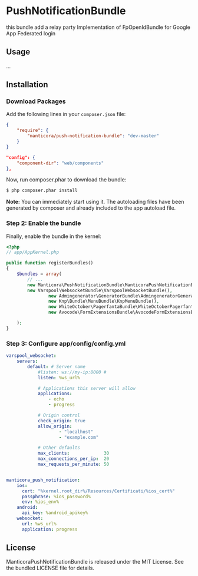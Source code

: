 PushNotificationBundle
=========


this bundle add a relay party Implementation of FpOpenIdBundle for Google App Federated login

## Usage

...

## Installation

### Download Packages

Add the following lines in your `composer.json` file:

```json
{
    "require": {
        "manticora/push-notification-bundle": "dev-master"
    }
}
```
```json
"config": {
    "component-dir": "web/components"
},
```



Now, run composer.phar to download the bundle:

```bash
$ php composer.phar install
```

**Note:** You can immediately start using it. The autoloading files have been generated by composer and already included to the app autoload file.

### Step 2: Enable the bundle

Finally, enable the bundle in the kernel:

``` php
<?php
// app/AppKernel.php

public function registerBundles()
{
    $bundles = array(
        // ...
        new Manticora\PushNotificationBundle\ManticoraPushNotificationBundle(),
        new Varspool\WebsocketBundle\VarspoolWebsocketBundle(),
                new Admingenerator\GeneratorBundle\AdmingeneratorGeneratorBundle(),
                new Knp\Bundle\MenuBundle\KnpMenuBundle(),
                new WhiteOctober\PagerfantaBundle\WhiteOctoberPagerfantaBundle(),
                new Avocode\FormExtensionsBundle\AvocodeFormExtensionsBundle(),

    );
}
```
### Step 3: Configure app/config/config.yml
``` yaml
varspool_websocket:
    servers:
        default: # Server name
            #listen: ws://my-ip:8000 #
            listen: %ws_url%

            # Applications this server will allow
            applications:
                - echo
                - progress

            # Origin control
            check_origin: true
            allow_origin:
                    - "localhost"
                    - "example.com"

            # Other defaults
            max_clients:             30
            max_connections_per_ip:  20
            max_requests_per_minute: 50


manticora_push_notification:
    ios:
      cert: "%kernel.root_dir%/Resources/Certificati/%ios_cert%"
      passphrase: %ios_password%
      env: %ios_env%
    android:
      api_key: %android_apikey%
    websocket:
      url: %ws_url%
      application: progress
```




## License

ManticoraPushNotificationBundle is released under the MIT License. See the bundled LICENSE file for
details.

